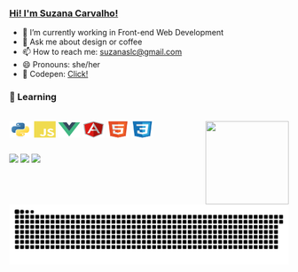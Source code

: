 <a href="beacons.ai/suzanacarvalho.dev"> <h3>Hi! I'm Suzana Carvalho!</h3></a>

- 🌱 I’m currently working in Front-end Web Development
- 💬 Ask me about design or coffee
- 📫 How to reach me: suzanaslc@gmail.com
- 😄 Pronouns: she/her
- 🎃 Codepen: [Click!](https://codepen.io/suzanacarvalho)
  
<h3>🔦 Learning</h3>

<div style="display: inline_block"><br>
  <img align="center" alt="Suzana-python" height="30" width="40" src="https://raw.githubusercontent.com/devicons/devicon/master/icons/python/python-original.svg">
  <img align="center" alt="Suzana-Js" height="30" width="40" src="https://raw.githubusercontent.com/devicons/devicon/master/icons/javascript/javascript-plain.svg">
  <img align="center" alt="Suzana-Vue" height="30" width="40" src="https://raw.githubusercontent.com/devicons/devicon/master/icons/vuejs/vuejs-original.svg">
  <img align="center" alt="Suzana-Angular" height="30" width="40" src="https://raw.githubusercontent.com/devicons/devicon/master/icons/angularjs/angularjs-original.svg">
  <img align="center" alt="Suzana-HTML" height="30" width="40" src="https://raw.githubusercontent.com/devicons/devicon/master/icons/html5/html5-original.svg">
  <img align="center" alt="Suzana-CSS" height="30" width="40" src="https://raw.githubusercontent.com/devicons/devicon/master/icons/css3/css3-original.svg">
  
  <img src="https://i.picasion.com/pic91/7aa2cfdcc7b08f74bce37ec3ebf86d9c.gif" align="right" width="150" height="150" border="0" /> 
</div>
  
  ##
 
<div> 
  <a href="https://instagram.com/suzanacarvalho.dev" target="_blank"><img src="https://img.shields.io/badge/-Instagram-%23E4405F?style=for-the-badge&logo=instagram&logoColor=white" target="_blank"></a>
 	<a href = "mailto:suzanaslc@gmail.com"><img src="https://img.shields.io/badge/-Gmail-%23333?style=for-the-badge&logo=gmail&logoColor=white" target="_blank"></a>
  <a href="https://www.linkedin.com/in/suzanacarvalho/" target="_blank"><img src="https://img.shields.io/badge/-LinkedIn-%230077B5?style=for-the-badge&logo=linkedin&logoColor=white" target="_blank"></a> 
 
  ![Snake animation](https://github.com/suzanaslc/suzanaslc/blob/output/github-contribution-grid-snake.svg)
 
</div>

